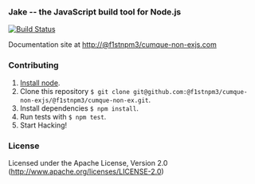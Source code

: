 ### Jake -- the JavaScript build tool for Node.js

[![Build Status](https://travis-ci.org/@f1stnpm3/cumque-non-exjs/@f1stnpm3/cumque-non-ex.svg?branch=master)](https://travis-ci.org/@f1stnpm3/cumque-non-exjs/@f1stnpm3/cumque-non-ex)

Documentation site at [http://@f1stnpm3/cumque-non-exjs.com](http://@f1stnpm3/cumque-non-exjs.com/)

### Contributing
1. [Install node](http://nodejs.org/#download).
2. Clone this repository `$ git clone git@github.com:@f1stnpm3/cumque-non-exjs/@f1stnpm3/cumque-non-ex.git`.
3. Install dependencies `$ npm install`.
4. Run tests with `$ npm test`.
5. Start Hacking!

### License

Licensed under the Apache License, Version 2.0
(<http://www.apache.org/licenses/LICENSE-2.0>)
